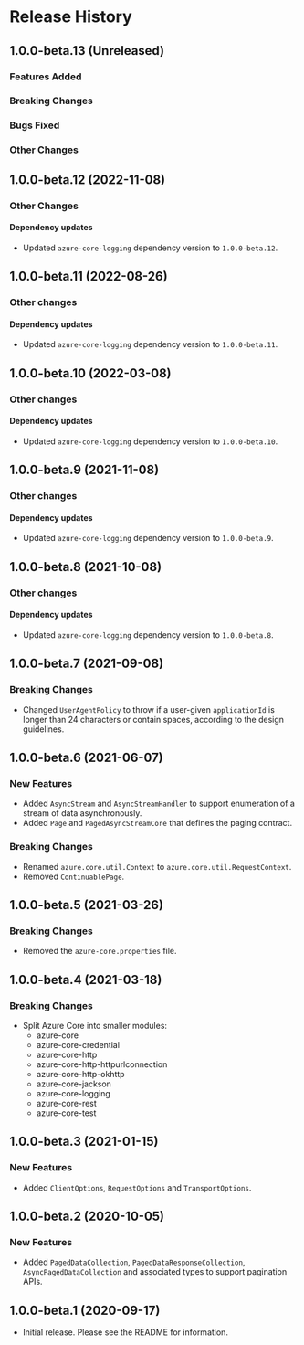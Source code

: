 # Release History

## 1.0.0-beta.13 (Unreleased)

### Features Added

### Breaking Changes

### Bugs Fixed

### Other Changes

## 1.0.0-beta.12 (2022-11-08)

### Other Changes

#### Dependency updates
- Updated `azure-core-logging` dependency version to `1.0.0-beta.12`.

## 1.0.0-beta.11 (2022-08-26)

### Other changes

#### Dependency updates
- Updated `azure-core-logging` dependency version to `1.0.0-beta.11`.

## 1.0.0-beta.10 (2022-03-08)

### Other changes

#### Dependency updates
- Updated `azure-core-logging` dependency version to `1.0.0-beta.10`.

## 1.0.0-beta.9 (2021-11-08)

### Other changes

#### Dependency updates
- Updated `azure-core-logging` dependency version to `1.0.0-beta.9`.

## 1.0.0-beta.8 (2021-10-08)

### Other changes

#### Dependency updates
- Updated `azure-core-logging` dependency version to `1.0.0-beta.8`.

## 1.0.0-beta.7 (2021-09-08)

### Breaking Changes
- Changed `UserAgentPolicy` to throw if a user-given `applicationId` is longer than 24 characters or contain spaces, according to the design guidelines.

## 1.0.0-beta.6 (2021-06-07)

### New Features

- Added `AsyncStream` and `AsyncStreamHandler` to support enumeration of a stream of data asynchronously.
- Added `Page` and `PagedAsyncStreamCore` that defines the paging contract.

### Breaking Changes

- Renamed `azure.core.util.Context` to `azure.core.util.RequestContext`.
- Removed `ContinuablePage`.

## 1.0.0-beta.5 (2021-03-26)

### Breaking Changes

- Removed the `azure-core.properties` file.

## 1.0.0-beta.4 (2021-03-18)

### Breaking Changes

- Split Azure Core into smaller modules:
    - azure-core
    - azure-core-credential
    - azure-core-http
    - azure-core-http-httpurlconnection
    - azure-core-http-okhttp
    - azure-core-jackson
    - azure-core-logging
    - azure-core-rest
    - azure-core-test

## 1.0.0-beta.3 (2021-01-15)

### New Features

- Added `ClientOptions`, `RequestOptions` and `TransportOptions`.

## 1.0.0-beta.2 (2020-10-05)

### New Features

- Added `PagedDataCollection`, `PagedDataResponseCollection`, `AsyncPagedDataCollection` and associated types to support pagination APIs.

## 1.0.0-beta.1 (2020-09-17)

- Initial release. Please see the README for information.